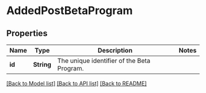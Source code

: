 # AddedPostBetaProgram

## Properties

Name | Type | Description | Notes
------------ | ------------- | ------------- | -------------
**id** | **String** | The unique identifier of the Beta Program. | 

[[Back to Model list]](../README.md#documentation-for-models) [[Back to API list]](../README.md#documentation-for-api-endpoints) [[Back to README]](../README.md)


